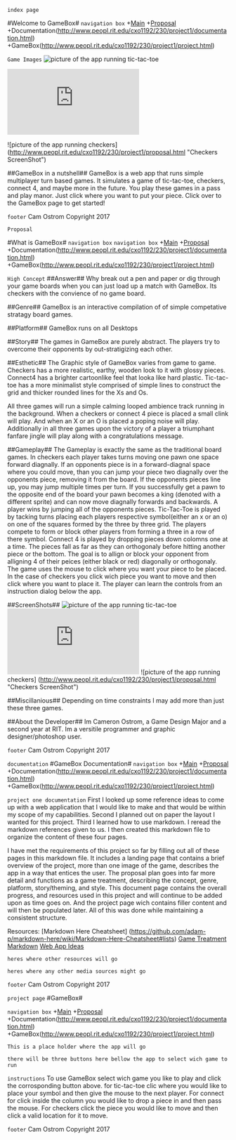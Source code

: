 
```
index page
```

#Welcome to GameBox#
```navigation box```
+[Main](http://www.peopl.rit.edu/cxo1192/230/project1)
+[Proposal](http://www.peopl.rit.edu/cxo1192/230/project1/proposal.html)   
+Documentation(http://www.peopl.rit.edu/cxo1192/230/project1/documentation.html)   
+GameBox(http://www.peopl.rit.edu/cxo1192/230/project1/project.html)   


``` Game Images ```
![picture of the app running tic-tac-toe](http://www.peopl.rit.edu/cxo1192/230/project1/media/tic.jpg "Tic-Tac-Toe ScreenShot")

![picture of the app running connect 4](http://www.peopl.rit.edu/cxo1192/230/project1/c4.html "Connect 4 ScreenShot")

![picture of the app running checkers] (http://www.peopl.rit.edu/cxo1192/230/project1/proposal.html "Checkers ScreenShot")


##GameBox in a nutshell##
GameBox is a web app that runs simple multiplayer turn based games. It simulates a game of tic-tac-toe, checkers, connect 4, and maybe more in the future. You play these games in a pass and play manor. Just click where you want to put your piece. Click over to the GameBox page to get started!

```footer```
Cam Ostrom Copyright 2017





```
Proposal
```


#What is GameBox#
```navigation box```
```navigation box```
+[Main](http://www.peopl.rit.edu/cxo1192/230/project1)
+[Proposal](http://www.peopl.rit.edu/cxo1192/230/project1/proposal.html)   
+Documentation(http://www.peopl.rit.edu/cxo1192/230/project1/documentation.html)   
+GameBox(http://www.peopl.rit.edu/cxo1192/230/project1/project.html)   

```High Concept```
##Answer##
Why break out a pen and paper or dig through your game boards when you can just load up a match with GameBox. Its checkers with the convience of no game board.

##Genre##
GameBox is an interactive compilation of of simple competative stratagy board games.

##Platform##
GameBox runs on all Desktops

##Story##
The games in GameBox are purely abstract. The players try to overcome their opponents by out-stratigizing each other.    

##Esthetic##
The Graphic style of GameBox varies from game to game. Checkers has a more realistic, earthy, wooden look to it with glossy pieces. Connect4 has a brighter cartoonlike feel that looka like hard plastic. Tic-tac-toe has a more minimalist style comprised of simple lines to construct the grid and thicker rounded lines for the Xs and Os.

All three games will run a simple calming looped ambience track running in the background. When a checkers or connect 4 piece is placed a small clink will play. And when an X or an O is placed a poping noise will play. Additionally in all three games upon the victory of a player a triumphant fanfare jingle will play along with a congratulations message.   

##Gameplay##
The Gameplay is exactly the same as the traditional board games. In checkers each player takes turns moving one pawn one space forward diagnally. If an opponents piece is in a forward-diagnal space where you could move, than you can jump your piece two diagnally over the opponents piece, removing it from the board. If the opponents pieces line up, you may jump multiple times per turn. If you successfully get a pawn to the opposite end of the board your pawn becomes a king (denoted with a different sprite) and can now move diagnally forwards and backwards. A player wins by jumping all of the opponents pieces. Tic-Tac-Toe is played by tacking turns placing each players respective symbol(either an x or an o) on one of the squares formed by the three by three grid. The players compete to form or block other players from forming a three in a row of there symbol. Connect 4 is played by dropping pieces down colomns one at a time. The pieces fall as far as they can orthogonaly before hitting another piece or the bottom. The goal is to allign or block your opponent from alligning 4 of their peices (either black or red) diagonally or orthogonaly. The game uses the mouse to click where you want your piece to be placed. In the case of checkers you click wich piece you want to move and then click where you want to place it. The player can learn the  controls from an instruction dialog below the app.  	   

##ScreenShots##
![picture of the app running tic-tac-toe](http://www.peopl.rit.edu/cxo1192/230/project1/media/tic.jpg "Tic-Tac-Toe ScreenShot")
![picture of the app running connect 4](http://www.peopl.rit.edu/cxo1192/230/project1/c4.html "Connect 4 ScreenShot")
![picture of the app running checkers] (http://www.peopl.rit.edu/cxo1192/230/project1/proposal.html "Checkers ScreenShot")

##Miscillanious##
Depending on time constraints I may add more than just these three games.

##About the Developer##
Im Cameron Ostrom, a Game Design Major and a second year at RIT. Im a versitile programmer and graphic designer/photoshop user.

```footer```
Cam Ostrom Copyright 2017




```documentation```
#GameBox Documentation#
```navigation box```
+[Main](http://www.peopl.rit.edu/cxo1192/230/project1)
+[Proposal](http://www.peopl.rit.edu/cxo1192/230/project1/proposal.html)   
+Documentation(http://www.peopl.rit.edu/cxo1192/230/project1/documentation.html)   
+GameBox(http://www.peopl.rit.edu/cxo1192/230/project1/project.html)   

```project one documentation```
 First I looked up some reference ideas to come up with a web application that I would like to make and that would be within my scope of my capabilities. Second I planned out on paper the layout I wanted for this project. Third I learned how to use markdown. I reread the markdown references given to us. I then created this markdown file to organize the content of these four pages. 

I have met the requirements of this project so far by filling out all of these pages in this markdown file. It includes a landing page that contains a brief overview of the project, more than one image of the game, describes the app in a way that entices the user. The proposal plan goes into far more detail and functions as a game treatment, describing the concept, genre, platform, story/theming, and style. This document page contains the overall progress, and resources used in this project and will continue to be added upon as time goes on. And the project page wich contains filler content and will then be populated later. All of this was done while maintaining a consistent structure.   
 

Resources:
[Markdown Here Cheatsheet] (https://github.com/adam-p/markdown-here/wiki/Markdown-Here-Cheatsheet#lists)
[Game Treatment](http://igm.rit.edu/~acjvks/courses/2017-fall/590-ios-game/html/project-1-proposal.html)
[Markdown](https://daringfireball.net/projects/markdown/index)
[Web App Ideas](http://andrewhfarmer.com/tiny-app-ideas/)


```heres where other resources will go```




```heres where any other media sources might go```


```footer```
Cam Ostrom Copyright 2017




```project page```
#GameBox#

```navigation box```
+[Main](http://www.peopl.rit.edu/cxo1192/230/project1)
+[Proposal](http://www.peopl.rit.edu/cxo1192/230/project1/proposal.html)   
+Documentation(http://www.peopl.rit.edu/cxo1192/230/project1/documentation.html)   
+GameBox(http://www.peopl.rit.edu/cxo1192/230/project1/project.html)   

```This is a place holder where the app will go```

```there will be three buttons here bellow the app to select wich game to run```

```instructions```
To use GameBox select wich game you like to play and click the corrosponding button above.
for tic-tac-toe clic where you would like to place your symbol and then give the mouse to the next player. For connect for click inside the column you would like to drop a piece in and then pass the mouse. For checkers click the piece you would like to move and then click a valid location for it to move.


```footer```
Cam Ostrom Copyright 2017

